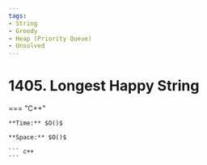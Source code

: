 ```yaml
---
tags:
- String
- Greedy
- Heap (Priority Queue)
- Unsolved
---
```



# 1405. Longest Happy String

=== "C++"

    **Time:** $O()$

    **Space:** $O()$

    ``` c++
    ```